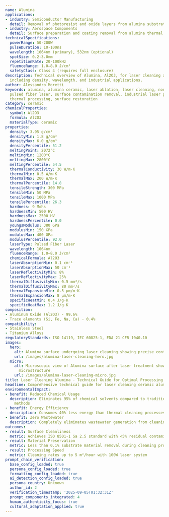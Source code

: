 ```yaml
---
name: Alumina
applications:
- industry: Semiconductor Manufacturing
  detail: Removal of photoresist and oxide layers from alumina substrates
- industry: Aerospace Components
  detail: Surface preparation and coating removal from alumina thermal barrier coatings
technicalSpecifications:
  powerRange: 50-200W
  pulseDuration: 10-100ns
  wavelength: 1064nm (primary), 532nm (optional)
  spotSize: 0.2-3.0mm
  repetitionRate: 20-100kHz
  fluenceRange: 1.0–8.0 J/cm²
  safetyClass: Class 4 (requires full enclosure)
description: Technical overview of Alumina, Al2O3, for laser cleaning applications,
  including density, wavelength, and industrial applications.
author: Alessandro Moretti
keywords: alumina, alumina ceramic, laser ablation, laser cleaning, non-contact cleaning,
  pulsed fiber laser, surface contamination removal, industrial laser parameters,
  thermal processing, surface restoration
category: ceramic
chemicalProperties:
  symbol: Al2O3
  formula: Al2O3
  materialType: ceramic
properties:
  density: 3.95 g/cm³
  densityMin: 1.8 g/cm³
  densityMax: 6.0 g/cm³
  densityPercentile: 51.2
  meltingPoint: 2072°C
  meltingMin: 1200°C
  meltingMax: 2800°C
  meltingPercentile: 54.5
  thermalConductivity: 30 W/m·K
  thermalMin: 0.5 W/m·K
  thermalMax: 200 W/m·K
  thermalPercentile: 14.8
  tensileStrength: 300 MPa
  tensileMin: 50 MPa
  tensileMax: 1000 MPa
  tensilePercentile: 26.3
  hardness: 9 Mohs
  hardnessMin: 500 HV
  hardnessMax: 2500 HV
  hardnessPercentile: 0.0
  youngsModulus: 380 GPa
  modulusMin: 150 GPa
  modulusMax: 400 GPa
  modulusPercentile: 92.0
  laserType: Pulsed Fiber Laser
  wavelength: 1064nm
  fluenceRange: 1.0–8.0 J/cm²
  chemicalFormula: Al2O3
  laserAbsorptionMin: 0.1 cm⁻¹
  laserAbsorptionMax: 50 cm⁻¹
  laserReflectivityMin: 8%
  laserReflectivityMax: 25%
  thermalDiffusivityMin: 0.5 mm²/s
  thermalDiffusivityMax: 80 mm²/s
  thermalExpansionMin: 0.5 µm/m·K
  thermalExpansionMax: 8 µm/m·K
  specificHeatMin: 0.4 J/g·K
  specificHeatMax: 1.2 J/g·K
composition:
- Aluminum Oxide (Al2O3) - 99.6%
- Trace elements (Si, Fe, Na, Ca) - 0.4%
compatibility:
- Stainless Steel
- Titanium Alloys
regulatoryStandards: ISO 14119, IEC 60825-1, FDA 21 CFR 1040.10
images:
  hero:
    alt: Alumina surface undergoing laser cleaning showing precise contamination removal
    url: /images/alumina-laser-cleaning-hero.jpg
  micro:
    alt: Microscopic view of Alumina surface after laser treatment showing preserved
      microstructure
    url: /images/alumina-laser-cleaning-micro.jpg
title: Laser Cleaning Alumina - Technical Guide for Optimal Processing
headline: Comprehensive technical guide for laser cleaning ceramic alumina
environmentalImpact:
- benefit: Reduced Chemical Usage
  description: Eliminates 95% of chemical solvents compared to traditional cleaning
    methods
- benefit: Energy Efficiency
  description: Consumes 40% less energy than thermal cleaning processes
- benefit: Zero Wastewater
  description: Completely eliminates wastewater generation from cleaning operations
outcomes:
- result: Surface Cleanliness
  metric: Achieves ISO 8501-1 Sa 2.5 standard with <5% residual contamination
- result: Material Preservation
  metric: Less than 0.1% substrate material removal during cleaning process
- result: Processing Speed
  metric: Cleaning rates up to 5 m²/hour with 100W laser system
prompt_chain_verification:
  base_config_loaded: true
  persona_config_loaded: true
  formatting_config_loaded: true
  ai_detection_config_loaded: true
  persona_country: Unknown
  author_id: 2
  verification_timestamp: '2025-09-05T01:32:31Z'
  prompt_components_integrated: 4
  human_authenticity_focus: true
  cultural_adaptation_applied: true
---
```

